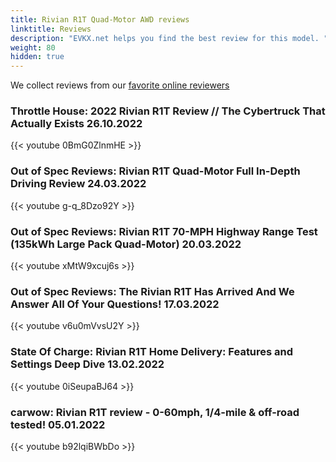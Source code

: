 ```yaml
---
title: Rivian R1T Quad-Motor AWD reviews
linktitle: Reviews
description: "EVKX.net helps you find the best review for this model. "
weight: 80
hidden: true
---
```

<object type="image/svg+xml" data="../modelnavigation.svg"></object>
We collect reviews from our [favorite online reviewers](/guides/evreviewers/)

### Throttle House: 2022 Rivian R1T Review // The Cybertruck That Actually Exists 26.10.2022

{{< youtube 0BmG0ZlnmHE >}}

### Out of Spec Reviews: Rivian R1T Quad-Motor Full In-Depth Driving Review 24.03.2022

{{< youtube g-q_8Dzo92Y >}}

### Out of Spec Reviews: Rivian R1T 70-MPH Highway Range Test (135kWh Large Pack Quad-Motor) 20.03.2022

{{< youtube xMtW9xcuj6s >}}

### Out of Spec Reviews: The Rivian R1T Has Arrived And We Answer All Of Your Questions! 17.03.2022

{{< youtube v6u0mVvsU2Y >}}

### State Of Charge: Rivian R1T Home Delivery: Features and Settings Deep Dive 13.02.2022

{{< youtube 0iSeupaBJ64 >}}

### carwow: Rivian R1T review - 0-60mph, 1/4-mile & off-road tested! 05.01.2022

{{< youtube b92lqiBWbDo >}}


